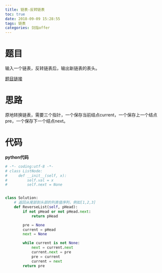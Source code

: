 ```yaml
---
title: 链表-反转链表
toc: true
date: 2018-09-09 15:28:55
tags: 链表
categories: 剑指offer
---
```


# 题目

输入一个链表，反转链表后，输出新链表的表头。

[题目链接](https://www.nowcoder.com/practice/75e878df47f24fdc9dc3e400ec6058ca?tpId=13&tqId=11168&tPage=1&rp=1&ru=%2Fta%2Fcoding-interviews&qru=%2Fta%2Fcoding-interviews%2Fquestion-ranking)

# 思路

原地转换链表，需要三个指针，一个保存当前结点current，一个保存上一个结点pre，一个保存下一个结点next。

# 代码

**python代码**

```python
# -*- coding:utf-8 -*-
# class ListNode:
#     def __init__(self, x):
#         self.val = x
#         self.next = None


class Solution:
    # 返回从尾部到头部的列表值序列，例如[1,2,3]
    def ReverseList(self, pHead):
        if not pHead or not pHead.next:
            return pHead

        pre = None
        current = pHead
        next = None

        while current is not None:
            next = current.next
            current.next = pre
            pre = current
            current = next
        return pre
```

